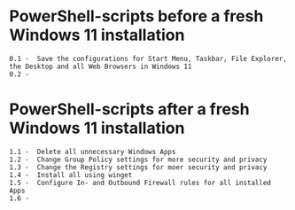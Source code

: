 # PowerShell-scripts before a fresh Windows 11 installation

    0.1 -  Save the configurations for Start Menu, Taskbar, File Explorer, the Desktop and all Web Browsers in Windows 11
    0.2 -  

# PowerShell-scripts after a fresh Windows 11 installation

    1.1 -  Delete all unnecessary Windows Apps
    1.2 -  Change Group Policy settings for more security and privacy
    1.3 -  Change the Registry settings for moer security and privacy
    1.4 -  Install all using winget
    1.5 -  Configure In- and Outbound Firewall rules for all installed Apps
    1.6 -  









